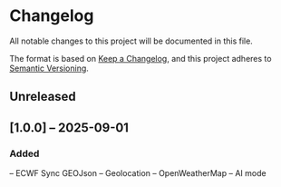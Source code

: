 # Changelog
All notable changes to this project will be documented in this file.

The format is based on [Keep a Changelog](https://keepachangelog.com/en/1.0.0/),
and this project adheres to [Semantic Versioning](https://semver.org/spec/v2.0.0.html).

## Unreleased 

## [1.0.0] – 2025-09-01

### Added
– ECWF Sync GEOJson
– Geolocation
– OpenWeatherMap
– AI mode
